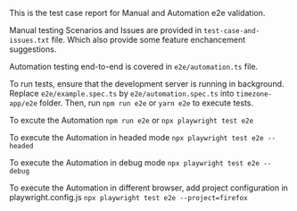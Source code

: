This is the test case report for Manual and Automation e2e validation.

Manual testing Scenarios and Issues are provided in `test-case-and-issues.txt` file. Which also provide some feature enchancement suggestions.

Automation testing end-to-end is covered in `e2e/automation.ts` file.

To run tests, ensure that the development server is running in background. Replace `e2e/example.spec.ts` by `e2e/automation.spec.ts` into `timezone-app/e2e` folder. Then, run `npm run e2e` or `yarn e2e` to execute tests.

To excute the Automation
`npm run e2e` or `npx playwright test e2e`

To execute the Automation in headed mode
`npx playwright test e2e --headed`

To execute the Automation in debug mode
`npx playwright test e2e --debug`

To execute the Automation in different browser, add project configuration in playwright.config.js
`npx playwright test e2e --project=firefox`

